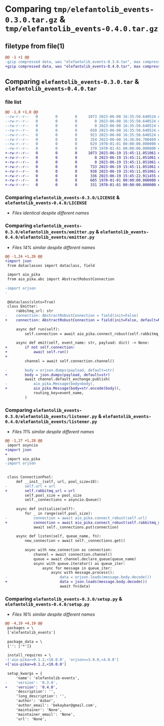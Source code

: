 # Comparing `tmp/elefantolib_events-0.3.0.tar.gz` & `tmp/elefantolib_events-0.4.0.tar.gz`

## filetype from file(1)

```diff
@@ -1 +1 @@
-gzip compressed data, was "elefantolib_events-0.3.0.tar", max compression
+gzip compressed data, was "elefantolib_events-0.4.0.tar", max compression
```

## Comparing `elefantolib_events-0.3.0.tar` & `elefantolib_events-0.4.0.tar`

### file list

```diff
@@ -1,8 +1,8 @@
--rw-r--r--   0        0        0     1073 2023-06-08 16:35:50.640524 elefantolib_events-0.3.0/LICENSE
--rw-r--r--   0        0        0        0 2023-06-08 16:35:50.640524 elefantolib_events-0.3.0/README.md
--rw-r--r--   0        0        0        0 2023-06-08 16:35:50.640524 elefantolib_events-0.3.0/elefantolib_events/__init__.py
--rw-r--r--   0        0        0      650 2023-06-08 16:35:50.640524 elefantolib_events-0.3.0/elefantolib_events/emitter.py
--rw-r--r--   0        0        0      923 2023-06-08 16:35:50.640524 elefantolib_events-0.3.0/elefantolib_events/listener.py
--rw-r--r--   0        0        0      354 2023-06-08 16:36:04.700469 elefantolib_events-0.3.0/pyproject.toml
--rw-r--r--   0        0        0      629 1970-01-01 00:00:00.000000 elefantolib_events-0.3.0/setup.py
--rw-r--r--   0        0        0      370 1970-01-01 00:00:00.000000 elefantolib_events-0.3.0/PKG-INFO
+-rw-r--r--   0        0        0     1073 2023-06-19 15:45:11.051061 elefantolib_events-0.4.0/LICENSE
+-rw-r--r--   0        0        0        0 2023-06-19 15:45:11.051061 elefantolib_events-0.4.0/README.md
+-rw-r--r--   0        0        0        0 2023-06-19 15:45:11.051061 elefantolib_events-0.4.0/elefantolib_events/__init__.py
+-rw-r--r--   0        0        0      733 2023-06-19 15:45:11.051061 elefantolib_events-0.4.0/elefantolib_events/emitter.py
+-rw-r--r--   0        0        0      938 2023-06-19 15:45:11.051061 elefantolib_events-0.4.0/elefantolib_events/listener.py
+-rw-r--r--   0        0        0      336 2023-06-19 15:45:22.911455 elefantolib_events-0.4.0/pyproject.toml
+-rw-r--r--   0        0        0      605 1970-01-01 00:00:00.000000 elefantolib_events-0.4.0/setup.py
+-rw-r--r--   0        0        0      331 1970-01-01 00:00:00.000000 elefantolib_events-0.4.0/PKG-INFO
```

### Comparing `elefantolib_events-0.3.0/LICENSE` & `elefantolib_events-0.4.0/LICENSE`

 * *Files identical despite different names*

### Comparing `elefantolib_events-0.3.0/elefantolib_events/emitter.py` & `elefantolib_events-0.4.0/elefantolib_events/emitter.py`

 * *Files 14% similar despite different names*

```diff
@@ -1,24 +1,26 @@
+import json
 from dataclasses import dataclass, field
 
 import aio_pika
 from aio_pika.abc import AbstractRobustConnection
 
-import orjson
-
 
 @dataclass(slots=True)
 class Emitter:
     rabbitmq_url: str
-    connection: AbstractRobustConnection = field(init=False)
+    connection: AbstractRobustConnection = field(init=False, default=None)
 
     async def run(self):
         self.connection = await aio_pika.connect_robust(self.rabbitmq_url)
 
     async def emit(self, event_name: str, payload: dict) -> None:
+        if not self.connection:
+            await self.run()
+
         channel = await self.connection.channel()
 
-        body = orjson.dumps(payload, default=str)
+        body = json.dumps(payload, default=str)
         await channel.default_exchange.publish(
-            aio_pika.Message(body=body),
+            aio_pika.Message(body=str.encode(body)),
             routing_key=event_name,
         )
```

### Comparing `elefantolib_events-0.3.0/elefantolib_events/listener.py` & `elefantolib_events-0.4.0/elefantolib_events/listener.py`

 * *Files 11% similar despite different names*

```diff
@@ -1,27 +1,28 @@
 import asyncio
+import json
+
 import aio_pika
-import orjson
 
 
 class ConnectionPool:
     def __init__(self, url, pool_size=10):
-        self.url = url
+        self.rabbitmq_url = url
         self.pool_size = pool_size
         self._connections = asyncio.Queue()
 
     async def initialize(self):
         for _ in range(self.pool_size):
-            connection = await aio_pika.connect_robust(self.url)
+            connection = await aio_pika.connect_robust(self.rabbitmq_url)
             await self._connections.put(connection)
 
     async def listen(self, queue_name, fn):
         new_connection = await self._connections.get()
 
         async with new_connection as connection:
             channel = await connection.channel()
             queue = await channel.declare_queue(queue_name)
             async with queue.iterator() as queue_iter:
                 async for message in queue_iter:
                     async with message.process():
-                        data = orjson.loads(message.body.decode())
+                        data = json.loads(message.body.decode())
                         await fn(data)
```

### Comparing `elefantolib_events-0.3.0/setup.py` & `elefantolib_events-0.4.0/setup.py`

 * *Files 16% similar despite different names*

```diff
@@ -4,19 +4,19 @@
 packages = \
 ['elefantolib_events']
 
 package_data = \
 {'': ['*']}
 
 install_requires = \
-['aio-pika>=9.1.2,<10.0.0', 'orjson>=3.9.0,<4.0.0']
+['aio-pika>=9.1.2,<10.0.0']
 
 setup_kwargs = {
     'name': 'elefantolib-events',
-    'version': '0.3.0',
+    'version': '0.4.0',
     'description': '',
     'long_description': '',
     'author': 'Aibar',
     'author_email': 'bekaybar@gmail.com',
     'maintainer': 'None',
     'maintainer_email': 'None',
     'url': 'None',
```

